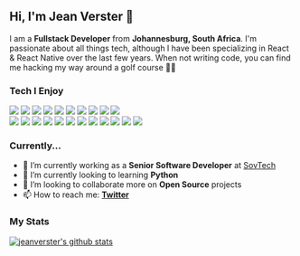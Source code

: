 ## Hi, I'm Jean Verster 👋

I am a **Fullstack Developer** from **Johannesburg, South Africa**. I'm passionate about all things tech, although I have been specializing in React & React Native over the last few years. When not writing code, you can find me hacking my way around a golf course 🏌🏼

### Tech I Enjoy

<p>
    <img src="https://img.shields.io/badge/-React-61DAFB?style=flat-square&logo=React&logoColor=white"/>
    <img src="https://img.shields.io/badge/-React%20Native-61DAFB?style=flat-square&logo=React&logoColor=white"/>
    <img src="https://img.shields.io/badge/-Visual%20Studio%20Code-23A9F2?style=flat-square&logo=Visual%20Studio%20Code&logoColor=white"/>
    <img src="https://img.shields.io/badge/-Github-181717?style=flat-square&logo=GitHub&logoColor=white"/>
    <img src="https://img.shields.io/badge/-Git-F44D27?style=flat-square&logo=Git&logoColor=white"/>
    <img src="https://img.shields.io/badge/-Yarn-2C8EBB?style=flat-square&logo=Yarn&logoColor=white"/>
    <img src="https://img.shields.io/badge/-Slack-E01563?style=flat-square&logo=Slack&logoColor=white"/>
    <img src="https://img.shields.io/badge/-MySQL-F29111?style=flat-square&logo=MySQL&logoColor=white"/>
    <img src="https://img.shields.io/badge/-Node%20JS-339933?style=flat-square&logo=Node.js&logoColor=white"/>
    <img src="https://img.shields.io/badge/-Notion-000000?style=flat-square&logo=Notion&logoColor=white"/><br/>
    <img src="https://img.shields.io/badge/-GraphQL-E10098?style=flat-square&logo=GraphQL&logoColor=white"/>
    <img src="https://img.shields.io/badge/-Apollo-311C87?style=flat-square&logo=Apollo%20GraphQL&logoColor=white"/>
    <img src="https://img.shields.io/badge/-Storybook-FF4785?style=flat-square&logo=Storybook&logoColor=white"/>
    <img src="https://img.shields.io/badge/-Expo-000020?style=flat-square&logo=Expo&logoColor=white"/>
    <img src="https://img.shields.io/badge/-Styled%20Components-DB7093?style=flat-square&logo=Styled%20Components&logoColor=white"/>
    <img src="https://img.shields.io/badge/-TypeScript-3178C6?style=flat-square&logo=TypeScript&logoColor=white"/>
    <img src="https://img.shields.io/badge/-ESLint-4B32C3?style=flat-square&logo=ESLint&logoColor=white"/>
    <img src="https://img.shields.io/badge/-HTML5-E34F26?style=flat-square&logo=HTML5&logoColor=white"/>
    <img src="https://img.shields.io/badge/-CSS3-1572B6?style=flat-square&logo=CSS3&logoColor=white"/>
    <img src="https://img.shields.io/badge/-Serverless-FD5750?style=flat-square&logo=Serverless&logoColor=white"/>
    <img src="https://img.shields.io/badge/-Jest-C21325?style=flat-square&logo=Jest&logoColor=white"/>
    <img src="https://img.shields.io/badge/-Amazon%20AWS-232F3E?style=flat-square&logo=Amazon%20AWS&logoColor=white"/>
</p>

### Currently...

- 🏢 I’m currently working as a **Senior Software Developer** at [SovTech](https://sovtech.com)
- 🌱 I’m currently looking to learning **Python**
- 👯 I’m looking to collaborate more on **Open Source** projects
- 📫 How to reach me: **[Twitter](https://twitter.com/jeanverster)**

### My Stats

[![jeanverster's github stats](https://github-readme-stats.vercel.app/api?username=jeanverster)](https://github.com/anuraghazra/github-readme-stats)
